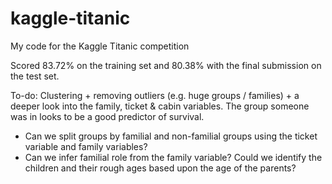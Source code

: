 # kaggle-titanic
My code for the Kaggle Titanic competition

Scored 83.72% on the training set and 80.38% with the final submission on the test set.

To-do: Clustering + removing outliers (e.g. huge groups / families) + a deeper look into the family, ticket & cabin variables. The group someone was in looks to be a good predictor of survival. 

* Can we split groups by familial and non-familial groups using the ticket variable and family variables?
* Can we infer familial role from the family variable? Could we identify the children and their rough ages based upon the age of the parents?


